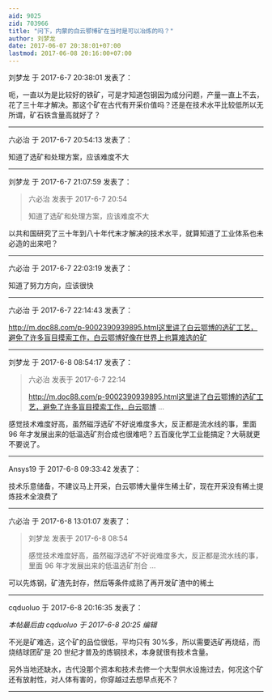 ```yaml
---
aid: 9025
zid: 703966
title: "问下，内蒙的白云鄂博矿在当时是可以冶炼的吗？"
author: 刘梦龙
date: 2017-06-07 20:38:01+07:00
lastmod: 2017-06-08 20:16:00+07:00
---
```


刘梦龙 于 2017-6-7 20:38:01 发表了：

呃，一直以为是比较好的铁矿，可是才知道包钢因为成分问题，产量一直上不去，花了三十年才解决。那这个矿在古代有开采价值吗？还是在技术水平比较低所以无所谓，矿石铁含量高就好了？

---

六必治 于 2017-6-7 20:54:13 发表了：

知道了选矿和处理方案，应该难度不大

---

刘梦龙 于 2017-6-7 21:07:59 发表了：

> 六必治 发表于 2017-6-7 20:54
>
> 知道了选矿和处理方案，应该难度不大

以共和国研究了三十年到八十年代末才解决的技术水平，就算知道了工业体系也未必造的出来吧？

---

六必治 于 2017-6-7 22:03:19 发表了：

知道了努力方向，应该很快

---

六必治 于 2017-6-7 22:14:43 发表了：

http://m.doc88.com/p-9002390939895.html这里讲了白云鄂博的选矿工艺，避免了许多盲目摸索工作，白云鄂博好像在世界上也算难选的矿

---

刘梦龙 于 2017-6-8 08:54:17 发表了：

> 六必治 发表于 2017-6-7 22:14
>
> http://m.doc88.com/p-9002390939895.html这里讲了白云鄂博的选矿工艺，避免了许多盲目摸索工作，白云鄂博 ...

感觉技术难度好高，虽然磁浮选矿不好说难度多大，反正都是流水线的事，里面 96 年才发展出来的低温选矿剂合成也很难吧？五百废化学工业能搞定？大萌就更不要说了。

---

Ansys19 于 2017-6-8 09:33:42 发表了：

技术乐意储备，不建议马上开采，白云鄂博大量伴生稀土矿，现在开采没有稀土提炼技术全浪费了

---

六必治 于 2017-6-8 13:01:07 发表了：

> 刘梦龙 发表于 2017-6-8 08:54
>
> 感觉技术难度好高，虽然磁浮选矿不好说难度多大，反正都是流水线的事，里面 96 年才发展出来的低温选矿剂合 ...

可以先炼钢，矿渣先封存，然后等条件成熟了再开发矿渣中的稀土

---

cqduoluo 于 2017-6-8 20:16:35 发表了：

_本帖最后由 cqduoluo 于 2017-6-8 20:25 编辑_

不光是矿难选，这个矿的品位很低，平均只有 30%多，所以需要选矿再烧结，而烧结球团矿是 20 世纪才普及的炼钢技术，本身就很有技术含量。

另外当地还缺水，古代没那个资本和技术去修一个大型供水设施过去，何况这个矿还有放射性，对人体有害的，你穿越过去想早点死不？

---
